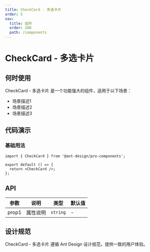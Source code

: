 ```yaml
---
title: CheckCard - 多选卡片
order: 5
nav:
  title: 组件
  order: 100
  path: /components
---
```


# CheckCard - 多选卡片

## 何时使用

CheckCard - 多选卡片 是一个功能强大的组件，适用于以下场景：

- 场景描述1
- 场景描述2
- 场景描述3

## 代码演示

### 基础用法

```tsx
import { CheckCard } from '@ant-design/pro-components';

export default () => {
  return <CheckCard />;
};
```

## API

| 参数  | 说明     | 类型     | 默认值 |
| ----- | -------- | -------- | ------ |
| prop1 | 属性说明 | `string` | -      |

## 设计规范

CheckCard - 多选卡片 遵循 Ant Design 设计规范，提供一致的用户体验。
